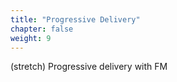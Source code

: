 ```yaml
---
title: "Progressive Delivery"
chapter: false
weight: 9
--- 
```


(stretch) Progressive delivery with FM